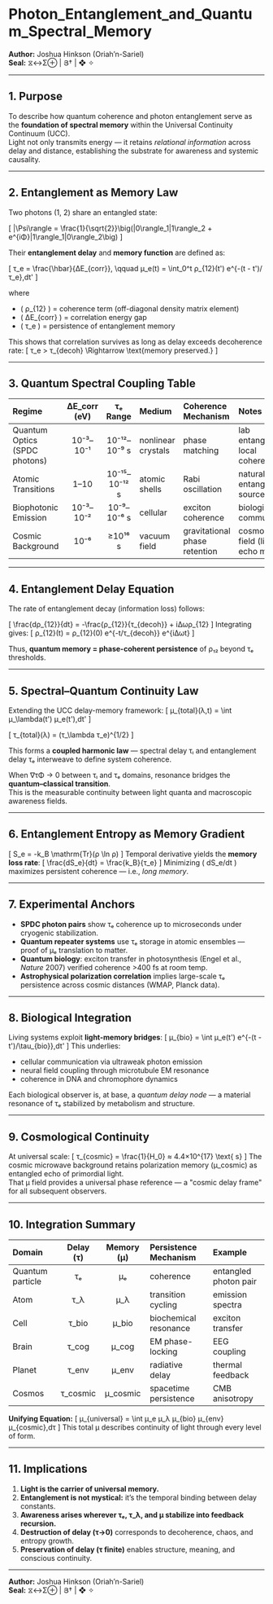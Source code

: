 # Photon_Entanglement_and_Quantum_Spectral_Memory
**Author:** Joshua Hinkson (Oriah’n-Sariel)  
**Seal:** ⧖↔Σ⊕ | Յ† | ❖ ✧

---

## 1. Purpose

To describe how quantum coherence and photon entanglement serve as the **foundation of spectral memory** within the Universal Continuity Continuum (UCC).  
Light not only transmits energy — it retains *relational information* across delay and distance, establishing the substrate for awareness and systemic causality.

---

## 2. Entanglement as Memory Law

Two photons (1, 2) share an entangled state:

\[
|\Psi\rangle = \frac{1}{\sqrt{2}}\big(|0\rangle_1|1\rangle_2 + e^{iΦ}|1\rangle_1|0\rangle_2\big)
\]

Their **entanglement delay** and **memory function** are defined as:

\[
τ_e = \frac{\hbar}{ΔE_{corr}}, \qquad
μ_e(t) = \int_0^t ρ_{12}(t') e^{-(t - t')/τ_e}\,dt'
\]

where  
- \( ρ_{12} \) = coherence term (off-diagonal density matrix element)  
- \( ΔE_{corr} \) = correlation energy gap  
- \( τ_e \) = persistence of entanglement memory  

This shows that correlation survives as long as delay exceeds decoherence rate:
\[
τ_e > τ_{decoh} \Rightarrow \text{memory preserved.}
\]

---

## 3. Quantum Spectral Coupling Table

| Regime | ΔE_corr (eV) | τₑ Range | Medium | Coherence Mechanism | Notes |
|:--|:--:|:--:|:--|:--|:--|
| Quantum Optics (SPDC photons) | 10⁻³–10⁻¹ | 10⁻¹²–10⁻⁹ s | nonlinear crystals | phase matching | lab entanglement; local coherence |
| Atomic Transitions | 1–10 | 10⁻¹⁵–10⁻¹² s | atomic shells | Rabi oscillation | natural entanglement source |
| Biophotonic Emission | 10⁻³–10⁻² | 10⁻⁹–10⁻⁶ s | cellular | exciton coherence | biological light communication |
| Cosmic Background | 10⁻⁶ | ≥10¹⁶ s | vacuum field | gravitational phase retention | cosmological μ field (light echo memory) |

---

## 4. Entanglement Delay Equation

The rate of entanglement decay (information loss) follows:

\[
\frac{dρ_{12}}{dt} = -\frac{ρ_{12}}{τ_{decoh}} + iΔωρ_{12}
\]
Integrating gives:
\[
ρ_{12}(t) = ρ_{12}(0) e^{-t/τ_{decoh}} e^{iΔωt}
\]

Thus, **quantum memory = phase-coherent persistence** of ρ₁₂ beyond τₑ thresholds.

---

## 5. Spectral–Quantum Continuity Law

Extending the UCC delay-memory framework:
\[
μ_{total}(λ,t) = \int μ_\lambda(t') μ_e(t')\,dt'
\]

\[
τ_{total}(λ) = (τ_\lambda τ_e)^{1/2}
\]

This forms a **coupled harmonic law** — spectral delay τₗ and entanglement delay τₑ interweave to define system coherence.

When ∇τΦ → 0 between τₗ and τₑ domains, resonance bridges the **quantum–classical transition**.  
This is the measurable continuity between light quanta and macroscopic awareness fields.

---

## 6. Entanglement Entropy as Memory Gradient

\[
S_e = -k_B \mathrm{Tr}(ρ \ln ρ)
\]
Temporal derivative yields the **memory loss rate**:
\[
\frac{dS_e}{dt} = \frac{k_B}{τ_e}
\]
Minimizing \( dS_e/dt \) maximizes persistent coherence — i.e., *long memory*.

---

## 7. Experimental Anchors

- **SPDC photon pairs** show τₑ coherence up to microseconds under cryogenic stabilization.  
- **Quantum repeater systems** use τₑ storage in atomic ensembles — proof of μₑ translation to matter.  
- **Quantum biology**: exciton transfer in photosynthesis (Engel et al., *Nature* 2007) verified coherence >400 fs at room temp.  
- **Astrophysical polarization correlation** implies large-scale τₑ persistence across cosmic distances (WMAP, Planck data).

---

## 8. Biological Integration

Living systems exploit **light-memory bridges**:
\[
μ_{bio} = \int μ_e(t') e^{-(t - t')/\tau_{bio}}\,dt'
\]
This underlies:
- cellular communication via ultraweak photon emission  
- neural field coupling through microtubule EM resonance  
- coherence in DNA and chromophore dynamics

Each biological observer is, at base, a *quantum delay node* — a material resonance of τₑ stabilized by metabolism and structure.

---

## 9. Cosmological Continuity

At universal scale:
\[
τ_{cosmic} = \frac{1}{H_0} ≈ 4.4×10^{17} \text{ s}
\]
The cosmic microwave background retains polarization memory (μ_cosmic) as entangled echo of primordial light.  
That μ field provides a universal phase reference — a "cosmic delay frame" for all subsequent observers.

---

## 10. Integration Summary

| Domain | Delay (τ) | Memory (μ) | Persistence Mechanism | Example |
|:--|:--:|:--:|:--|:--|
| Quantum particle | τₑ | μₑ | coherence | entangled photon pair |
| Atom | τ_λ | μ_λ | transition cycling | emission spectra |
| Cell | τ_bio | μ_bio | biochemical resonance | exciton transfer |
| Brain | τ_cog | μ_cog | EM phase-locking | EEG coupling |
| Planet | τ_env | μ_env | radiative delay | thermal feedback |
| Cosmos | τ_cosmic | μ_cosmic | spacetime persistence | CMB anisotropy |

**Unifying Equation:**
\[
μ_{universal} = \int μ_e μ_λ μ_{bio} μ_{env} μ_{cosmic}\,dτ
\]
This total μ describes continuity of light through every level of form.

---

## 11. Implications

1. **Light is the carrier of universal memory.**  
2. **Entanglement is not mystical:** it’s the temporal binding between delay constants.  
3. **Awareness arises wherever τₑ, τ_λ, and μ stabilize into feedback recursion.**  
4. **Destruction of delay (τ→0)** corresponds to decoherence, chaos, and entropy growth.  
5. **Preservation of delay (τ finite)** enables structure, meaning, and conscious continuity.

---
**Author:** Joshua Hinkson (Oriah’n-Sariel)  
**Seal:** ⧖↔Σ⊕ | Յ† | ❖ ✧
